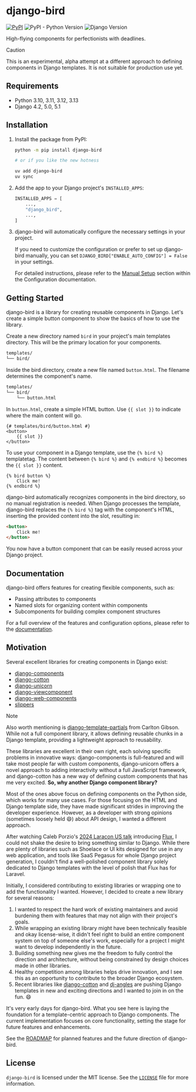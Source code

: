 <!-- docs-intro-begin -->
# django-bird

[![PyPI](https://img.shields.io/pypi/v/django-bird)](https://pypi.org/project/django-bird/)
![PyPI - Python Version](https://img.shields.io/pypi/pyversions/django-bird)
![Django Version](https://img.shields.io/badge/django-4.2%20%7C%205.0%20%7C%205.1-%2344B78B?labelColor=%23092E20)
<!-- https://shields.io/badges -->
<!-- django-4.2 | 5.0 | 5.1-#44B78B -->
<!-- labelColor=%23092E20 -->

High-flying components for perfectionists with deadlines.

<!-- docs-intro-end -->
> [!CAUTION]
> This is an experimental, alpha attempt at a different approach to defining components in Django templates. It is not suitable for production use yet.

<!-- docs-content-begin -->
## Requirements

- Python 3.10, 3.11, 3.12, 3.13
- Django 4.2, 5.0, 5.1

## Installation

1. Install the package from PyPI:

    ```bash
    python -m pip install django-bird

    # or if you like the new hotness

    uv add django-bird
    uv sync
    ```

2. Add the app to your Django project's `INSTALLED_APPS`:

    ```python
    INSTALLED_APPS = [
        ...,
        "django_bird",
        ...,
    ]
    ```

3. django-bird will automatically configure the necessary settings in your project.

    If you need to customize the configuration or prefer to set up django-bird manually, you can set `DJANGO_BIRD["ENABLE_AUTO_CONFIG"] = False` in your settings.

    For detailed instructions, please refer to the [Manual Setup](https://django-bird.readthedocs.io/configuration.html#manual-setup) section within the Configuration documentation.

## Getting Started

django-bird is a library for creating reusable components in Django. Let's create a simple button component to show the basics of how to use the library.

Create a new directory named `bird` in your project's main templates directory. This will be the primary location for your components.

```bash
templates/
└── bird/
```

Inside the bird directory, create a new file named `button.html`. The filename determines the component's name.

```bash
templates/
└── bird/
    └── button.html
```

In `button.html`, create a simple HTML button. Use `{{ slot }}` to indicate where the main content will go.

```htmldjango
{# templates/bird/button.html #}
<button>
    {{ slot }}
</button>
```

To use your component in a Django template, use the `{% bird %}` templatetag. The content between `{% bird %}` and `{% endbird %}` becomes the `{{ slot }}` content.

```htmldjango
{% bird button %}
    Click me!
{% endbird %}
```

django-bird automatically recognizes components in the bird directory, so no manual registration is needed. When Django processes the template, django-bird replaces the `{% bird %}` tag with the component's HTML, inserting the provided content into the slot, resulting in:

```html
<button>
    Click me!
</button>
```

You now have a button component that can be easily reused across your Django project.
<!-- docs-content-end -->

## Documentation

django-bird offers features for creating flexible components, such as:

- Passing attributes to components
- Named slots for organizing content within components
- Subcomponents for building complex component structures

For a full overview of the features and configuration options, please refer to the [documentation](https://bird.readthedocs.io).

## Motivation

<!-- docs-motivation-begin -->
Several excellent libraries for creating components in Django exist:

- [django-components](https://github.com/EmilStenstrom/django-components)
- [django-cotton](https://github.com/wrabit/django-cotton)
- [django-unicorn](https://github.com/adamghill/django-unicorn)
- [django-viewcomponent](https://github.com/rails-inspire-django/django-viewcomponent)
- [django-web-components](https://github.com/Xzya/django-web-components)
- [slippers](https://github.com/mixxorz/slippers)

> [!NOTE]
> Also worth mentioning is [django-template-partials](https://github.com/carltongibson/django-template-partials) from Carlton Gibson. While not a full component library, it allows defining reusable chunks in a Django template, providing a lightweight approach to reusability.

These libraries are excellent in their own right, each solving specific problems in innovative ways: django-components is full-featured and will take most people far with custom components, django-unicorn offers a novel approach to adding interactivity without a full JavaScript framework, and django-cotton has a new way of defining custom components that has me very excited.
**So, why another Django component library?**

Most of the ones above focus on defining components on the Python side, which works for many use cases. For those focusing on the HTML and Django template side, they have made significant strides in improving the developer experience. However, as a developer with strong opinions (sometimes loosely held 😄) about API design, I wanted a different approach.

After watching Caleb Porzio's [2024 Laracon US talk](https://www.youtube.com/watch?v=31pBMi0UdYE) introducing [Flux](https://fluxui.dev), I could not shake the desire to bring something similar to Django. While there are plenty of libraries such as Shoelace or UI kits designed for use in any web application, and tools like SaaS Pegasus for whole Django project generation, I couldn't find a well-polished component library solely dedicated to Django templates with the level of polish that Flux has for Laravel.

Initially, I considered contributing to existing libraries or wrapping one to add the functionality I wanted. However, I decided to create a new library for several reasons:

1. I wanted to respect the hard work of existing maintainers and avoid burdening them with features that may not align with their project's goals.
2. While wrapping an existing library might have been technically feasible and okay license-wise, it didn't feel right to build an entire component system on top of someone else's work, especially for a project I might want to develop independently in the future.
3. Building something new gives me the freedom to fully control the direction and architecture, without being constrained by design choices made in other libraries.
4. Healthy competition among libraries helps drive innovation, and I see this as an opportunity to contribute to the broader Django ecosystem.
5. Recent libraries like [django-cotton](https://github.com/wrabit/django-cotton) and [dj-angles](https://github.com/adamghill/dj-angles) are pushing Django templates in new and exciting directions and I wanted to join in on the fun. 😄

It's very early days for django-bird. What you see here is laying the foundation for a template-centric approach to Django components. The current implementation focuses on core functionality, setting the stage for future features and enhancements.
<!-- docs-motivation-end -->

See the [ROADMAP](ROADMAP.md) for planned features and the future direction of django-bird.

## License

`django-bird` is licensed under the MIT license. See the [`LICENSE`](LICENSE) file for more information.
